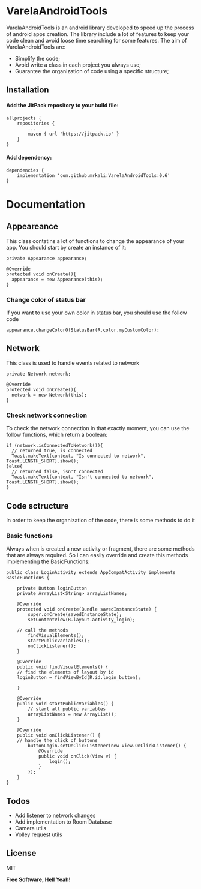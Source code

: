# VarelaAndroidTools

VarelaAndroidTools is an android library developed to speed up the process of android apps creation. The library include a lot of features to keep your code clean and avoid loose time searching for some features. The aim of VarelaAndroidTools are:

  - Simplify the code;
  - Avoid write a class in each project you always use;
  - Guarantee the organization of code using a specific structure;

## Installation

#### Add the JitPack repository to your build file:

```
allprojects {
	repositories {
		...
		maven { url 'https://jitpack.io' }
	}
}
```

#### Add dependency:
```
dependencies {
    implementation 'com.github.mrkali:VarelaAndroidTools:0.6'
}
```

# Documentation
## Appeareance
This class contatins a lot of functions to change the appearance of your app. You should start by create an instance of it:
```
private Appearance appearance;

@Override
protected void onCreate(){
  appearance = new Appearance(this);
}
```

### Change color of status bar
If you want to use your own color in status bar, you should use the follow code

```
appearance.changeColorOfStatusBar(R.color.myCustomColor);
```


## Network
This class is used to handle events related to network
```
private Network network;

@Override
protected void onCreate(){
  network = new Network(this);
}
```

### Check network connection 
To check the network connection in that exactly moment, you can use the follow functions, which return a boolean:
```
if (network.isConnectedToNetwork()){
  // returned true, is connected
  Toast.makeText(context, "Is connected to network", Toast.LENGTH_SHORT).show();
}else{
  // returned false, isn't connected
  Toast.makeText(context, "Isn't connected to network", Toast.LENGTH_SHORT).show();
}
```
## Code sctructure
In order to keep the organization of the code, there is some methods to do it

### Basic functions
Always when is created a new activity or fragment, there are some methods that are always required. So i can easily override and create this methods implementing the BasicFunctions:

```
public class LoginActivity extends AppCompatActivity implements BasicFunctions {
    
    private Button loginButton
    private ArrayList<String> arrayListNames;
    
    @Override
    protected void onCreate(Bundle savedInstanceState) {
        super.onCreate(savedInstanceState);
        setContentView(R.layout.activity_login);

	// call the methods
        findVisualElements();
        startPublicVariables();
        onClickListener();
    }

    @Override
    public void findVisualElements() {
	// find the elements of layout by id
	loginButton = findViewById(R.id.login_button);
	
    }

    @Override
    public void startPublicVariables() {
    	// start all public variables
        arrayListNames = new ArrayList();
    }

    @Override
    public void onClickListener() {
	// handle the click of buttons
        buttonLogin.setOnClickListener(new View.OnClickListener() {
            @Override
            public void onClick(View v) {
                login();
            }
        });
    }
}
```

## Todos

 - Add listener to network changes
 - Add implementation to Room Database
 - Camera utils
 - Volley request utils

License
----

MIT


**Free Software, Hell Yeah!**

[//]: # (These are reference links used in the body of this note and get stripped out when the markdown processor does its job. There is no need to format nicely because it shouldn't be seen. Thanks SO - http://stackoverflow.com/questions/4823468/store-comments-in-markdown-syntax)


   [dill]: <https://github.com/joemccann/dillinger>
   [git-repo-url]: <https://github.com/joemccann/dillinger.git>
   [john gruber]: <http://daringfireball.net>
   [df1]: <http://daringfireball.net/projects/markdown/>
   [markdown-it]: <https://github.com/markdown-it/markdown-it>
   [Ace Editor]: <http://ace.ajax.org>
   [node.js]: <http://nodejs.org>
   [Twitter Bootstrap]: <http://twitter.github.com/bootstrap/>
   [jQuery]: <http://jquery.com>
   [@tjholowaychuk]: <http://twitter.com/tjholowaychuk>
   [express]: <http://expressjs.com>
   [AngularJS]: <http://angularjs.org>
   [Gulp]: <http://gulpjs.com>

   [PlDb]: <https://github.com/joemccann/dillinger/tree/master/plugins/dropbox/README.md>
   [PlGh]: <https://github.com/joemccann/dillinger/tree/master/plugins/github/README.md>
   [PlGd]: <https://github.com/joemccann/dillinger/tree/master/plugins/googledrive/README.md>
   [PlOd]: <https://github.com/joemccann/dillinger/tree/master/plugins/onedrive/README.md>
   [PlMe]: <https://github.com/joemccann/dillinger/tree/master/plugins/medium/README.md>
   [PlGa]: <https://github.com/RahulHP/dillinger/blob/master/plugins/googleanalytics/README.md>
